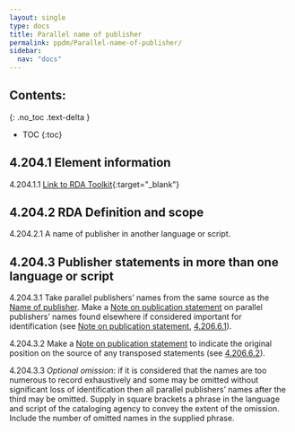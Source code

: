 ```yaml
---
layout: single
type: docs
title: Parallel name of publisher
permalink: ppdm/Parallel-name-of-publisher/
sidebar:
  nav: "docs"
---
```


## Contents:
{: .no_toc .text-delta }

- TOC
{:toc}

## 4.204.1 Element information

<a name="4.204.1.1">4.204.1.1</a> [Link to RDA Toolkit](https://beta.rdatoolkit.org/Content/Index?externalId=en-US_ala-5d433872-8c86-3bd2-8b6c-16f43bda686c){:target="_blank"}

## 4.204.2 RDA Definition and scope

<a name="4.204.2.1">4.204.2.1</a> A name of publisher in another language or script.

## 4.204.3 Publisher statements in more than one language or script

<a name="4.204.3.1">4.204.3.1</a> Take parallel publishers’ names from the same source as the [Name of publisher](/DCRMR/ppdm/Name-of-publisher). Make a [Note on publication statement](/DCRMR/ppdm/Note-on-publication-statement) on parallel publishers’ names found elsewhere if considered important for identification (see [Note on publication statement](/DCRMR/ppdm/Note-on-publication-statement), [4.206.6.1](/DCRMR/ppdm/Note-on-publication-statement/#4.206.6.1)).

<a name="4.204.3.2">4.204.3.2</a> Make a [Note on publication statement](/DCRMR/ppdm/Note-on-publication-statement) to indicate the original position on the source of any transposed statements (see [4.206.6.2](/DCRMR/ppdm/Note-on-publication-statement/#4.206.6.2)).

<a name="4.204.3.3">4.204.3.3</a> *Optional omission*: if it is considered that the names are too numerous to record exhaustively and some may be omitted without significant loss of identification then all parallel publishers’ names after the third may be omitted. Supply in square brackets a phrase in the language and script of the cataloging agency to convey the extent of the omission. Include the number of omitted names in the supplied phrase.